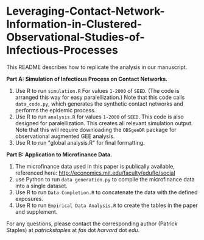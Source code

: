 # Leveraging-Contact-Network-Information-in-Clustered-Observational-Studies-of-Infectious-Processes

This README describes how to replicate the analysis in our manuscript.

**Part A: Simulation of Infectious Process on Contact Networks.**

   1. Use R to run `simulation.R` For values `1-2000` of `SEED`.  (The code is arranged this way for easy paralellization.)
        Note that this code calls `data_code.py`, which generates the synthetic contact networks and performs the epidemic process.       
   2. Use R to run `analysis.R` for  values `1-2000` of `SEED`.  This code is also designed for paralellization.  This creates all relevant simulation output.
        Note that this will require downloading the `OBSgeeDR` package for observational augmented GEE analysis.        
   3. Use R to run "global analysis.R" for final formatting.

**Part B: Application to Microfinance Data.**

   1. The microfinance data used in this paper is publically available, referenced here:  http://economics.mit.edu/faculty/eduflo/social
   2. use Python to run `data generation.py` to compile the microfinance data into a single dataset.   
   3. Use R to run `Data Completion.R` to concatenate the data with the defined exposures.   
   4. Use R to run `Empirical Data Analysis.R` to create the tables in the paper and supplement.

For any questions, please contact the corresponding author (Patrick Staples) at *patrickstaples* at *fas* dot *harvard* dot *edu*.
